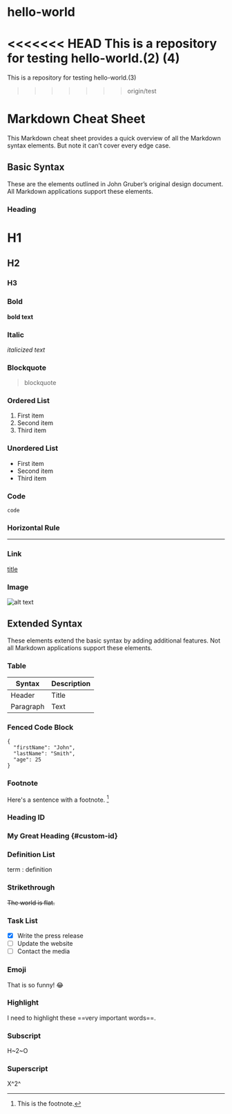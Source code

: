 # hello-world
<<<<<<< HEAD
This is a repository for testing hello-world.(2)
(4)
=======
This is a repository for testing hello-world.(3)
>>>>>>> origin/test

# Markdown Cheat Sheet
This Markdown cheat sheet provides a quick overview of all the Markdown syntax elements. But note it can’t cover every edge case.

## Basic Syntax
These are the elements outlined in John Gruber’s original design document. All Markdown applications support these elements.

### Heading
# H1
## H2
### H3

### Bold
**bold text**

### Italic
*italicized text*

### Blockquote
> blockquote

### Ordered List
1. First item
2. Second item
3. Third item

### Unordered List
- First item
- Second item
- Third item

### Code
`code`

### Horizontal Rule
---

### Link
[title](https://www.example.com)

### Image
![alt text](image.jpg)

## Extended Syntax
These elements extend the basic syntax by adding additional features. Not all Markdown applications support these elements.

### Table
| Syntax | Description |
| ----------- | ----------- |
| Header | Title |
| Paragraph | Text |

### Fenced Code Block
```
{
  "firstName": "John",
  "lastName": "Smith",
  "age": 25
}
```

### Footnote
Here's a sentence with a footnote. [^1]

[^1]: This is the footnote.

### Heading ID
### My Great Heading {#custom-id}

### Definition List
term
: definition

### Strikethrough
~~The world is flat.~~

### Task List
- [x] Write the press release
- [ ] Update the website
- [ ] Contact the media

### Emoji
That is so funny! :joy:

### Highlight
I need to highlight these ==very important words==.

### Subscript
H~2~O

### Superscript
X^2^

